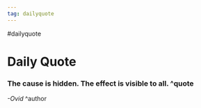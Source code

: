 ```yaml
---
tag: dailyquote
---
```


#dailyquote

# Daily Quote

### The cause is hidden. The effect is visible to all. ^quote
*-Ovid* ^author

